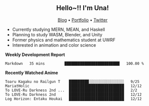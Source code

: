<h2 align="center">
  Hello~!! I'm Una!
</h2>

<p align="center">
  <a href="https://anarchy.website/">Blog</a> &bull;
  <a href="https://una-ada.github.io/">Portfolio</a> &bull;
  <a href="https://twitter.com/xn__z7x">Twitter</a>
</p>

- Currently studying MERN, MEAN, and Haskell
- Planning to study WASM, Blender, and Unity
- Former physics and mathematics student at UWRF
- Interested in animation and color science

**Weekly Development Report**

<!--START_SECTION:waka-->

```text
Markdown   35 mins         █████████████████████████   100.00 %
```

<!--END_SECTION:waka-->

**Recently Watched Anime**

<!-- RECENT-ANIME:START -->

    Toaru Kagaku no Railgun T    █████████░░░░░░░░░░░░░░░░   9/25
    Maria†Holic                  █████████████████████████   12/12
    To LOVE-Ru Darkness 2nd ...  █████████████████████████   2/2
    To LOVE-Ru Darkness 2nd      █████████████████████████   12/12
    Log Horizon: Entaku Houkai   █████████████████████████   12/12
<!-- RECENT-ANIME:END -->
